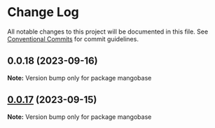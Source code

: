 # Change Log

All notable changes to this project will be documented in this file.
See [Conventional Commits](https://conventionalcommits.org) for commit guidelines.

## 0.0.18 (2023-09-16)

**Note:** Version bump only for package mangobase

## [0.0.17](https://github.com/blackmann/mangobase/compare/v0.0.16...v0.0.17) (2023-09-15)

**Note:** Version bump only for package mangobase
